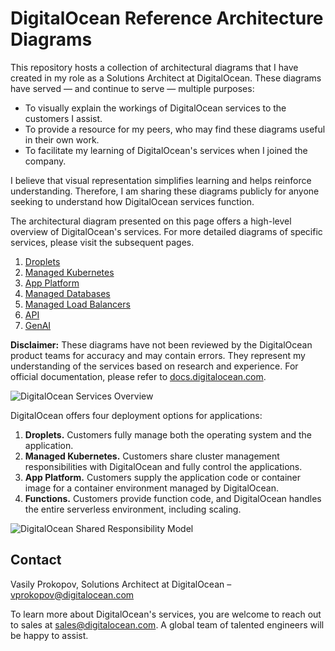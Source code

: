 # DigitalOcean Reference Architecture Diagrams

This repository hosts a collection of architectural diagrams that I have created in my role as a Solutions Architect at DigitalOcean. These diagrams have served — and continue to serve — multiple purposes:
- To visually explain the workings of DigitalOcean services to the customers I assist.
- To provide a resource for my peers, who may find these diagrams useful in their own work.
- To facilitate my learning of DigitalOcean's services when I joined the company.

I believe that visual representation simplifies learning and helps reinforce understanding. Therefore, I am sharing these diagrams publicly for anyone seeking to understand how DigitalOcean services function.

The architectural diagram presented on this page offers a high-level overview of DigitalOcean's services. For more detailed diagrams of specific services, please visit the subsequent pages.
1. [Droplets](1%20droplets/readme.md)
2. [Managed Kubernetes](2%20kubernetes/readme.md)
3. [App Platform](3%20app%20platform/readme.md)
5. [Managed Databases](5%20dbaas/readme.md)
6. [Managed Load Balancers](6%20lbaas/readme.md)
7. [API](7%20api/readme.md)
8. [GenAI](8%20GenAI/readme.md)

**Disclaimer:** These diagrams have not been reviewed by the DigitalOcean product teams for accuracy and may contain errors. They represent my understanding of the services based on research and experience. For official documentation, please refer to [docs.digitalocean.com](https://docs.digitalocean.com).

![DigitalOcean Services Overview](https://lucid.app/publicSegments/view/51b93be1-e8ef-4559-bc66-33ff48ad1f99/image.png)

DigitalOcean offers four deployment options for applications:
1. **Droplets.** Customers fully manage both the operating system and the application.
2. **Managed Kubernetes.** Customers share cluster management responsibilities with DigitalOcean and fully control the applications.
3. **App Platform.** Customers supply the application code or container image for a container environment managed by DigitalOcean.
4. **Functions.** Customers provide function code, and DigitalOcean handles the entire serverless environment, including scaling.

![DigitalOcean Shared Responsibility Model](https://lucid.app/publicSegments/view/9e00f042-7416-4a75-acf1-65fb3e183dd8/image.png)

## Contact
Vasily Prokopov, Solutions Architect at DigitalOcean – [vprokopov@digitalocean.com](mailto:vprokopov@digitalocean.com)  

To learn more about DigitalOcean's services, you are welcome to reach out to sales at [sales@digitalocean.com](mailto:sales@digitalocean.com). A global team of talented engineers will be happy to assist.
